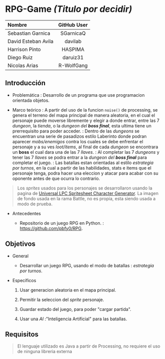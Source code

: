 # RPG-Game _(Titulo por decidir)_

Nombre|GitHub User
:---|:---:
Sebastian Garnica | SGarnicaQ
David Esteban Avila | davilab
Harrison Pinto| HASPIMA
Diego Ruiz | daruiz31
Nicolas Arias| R-WolfGang


## Introducción

* Problemática
:	Desarrollo de un programa que use programacion orientada objetos.

* Marco teórico
:	A partir del uso de la funcion `noise()` de processing, se genera el terreno del mapa principal de manera aleatoria, en el cual el personaje puede moverse libremente y elegir a donde entrar, entre las 7 _dungeon_, la _tienda_, o la _dungeon del **boss final**_, esta ultima tiene un prerrequisito para poder acceder.
:	Dentro de las _dungeons_ se encuentran una serie de pasadizos estilo Laberinto donde podran aparecer _mobs/enemigos_ contra los cuales se debe enfrentar el personaje y a su ves _loot/items_, al final de cada _dungeon_ se encontrara un **boss** el cual dara una de las 7 _llaves_.
:	Al completar las 7 _dungeons_ y tener las 7 _llaves_ se podra entrar a la _dungeon del **boss final**_ para completar el juego.
:	Las batallas estan orientadas al estilo _estrategia por turnos_, en la cual a partir de las habilidades, stats e items que el personaje tenga, podra hacer una eleccion y atacar para acabar con su oponente antes de que ocurra lo contrario.

>Los _sprites_ usados para los personajes se desarrollaron usando la pagina de [Universal LPC Spritesheet Character Generator](http://gaurav.munjal.us/Universal-LPC-Spritesheet-Character-Generator/).
>La imagen de fondo usada en la rama Battle, no es propia, esta siendo usada a modo de prueba.

* Antecedentes

	* Repositorio de un juego RPG en Python.
	:	<https://github.com/pbfy0/RPG>.

## Objetivos

* General

	* Desarrollar un juego RPG, usando el modo de batallas : _estrategia por turnos_.

* Específicos

	1. Usar generacion aleatoria en el mapa principal.

	2. Permitir la seleccion del _sprite_ personaje.

	3. Guardar estado del juego, para poder "cargar partida".

	4. Usar una _AI_ :"Inteligencia Artificial" para las batallas.

## Requisitos

> El lenguaje utilizado es Java a partir de Processing, no requiere el uso de ninguna libreria externa
